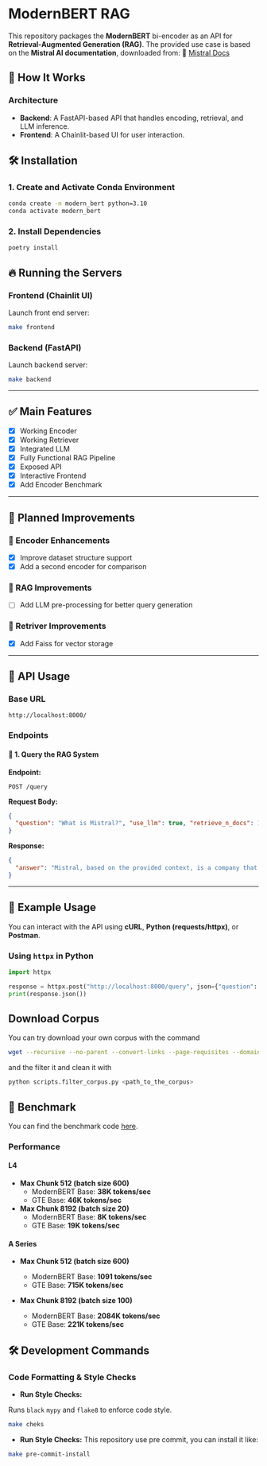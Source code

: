 # **ModernBERT RAG**

This repository packages the **ModernBERT** bi-encoder as an API for **Retrieval-Augmented Generation (RAG)**.
The provided use case is based on the **Mistral AI documentation**, downloaded from:
🔗 [Mistral Docs](https://docs.mistral.ai)

## 🚀 **How It Works**

### **Architecture**
- **Backend**: A FastAPI-based API that handles encoding, retrieval, and LLM inference.
- **Frontend**: A Chainlit-based UI for user interaction.

## 🛠️ **Installation**

### **1. Create and Activate Conda Environment**
```sh
conda create -n modern_bert python=3.10
conda activate modern_bert
```

### **2. Install Dependencies**
```sh
poetry install
```

## 🔥 **Running the Servers**

### **Frontend (Chainlit UI)**
Launch front end server:
```sh
make frontend
```

### **Backend (FastAPI)**
Launch backend server:
```sh
make backend
```

---

## ✅ **Main Features**
- [x] Working Encoder
- [x] Working Retriever
- [x] Integrated LLM
- [x] Fully Functional RAG Pipeline
- [x] Exposed API
- [x] Interactive Frontend
- [x] Add Encoder Benchmark

---

## 🔄 **Planned Improvements**

### **🔹 Encoder Enhancements**
- [x] Improve dataset structure support
- [x] Add a second encoder for comparison

### **🔹 RAG Improvements**
- [ ] Add LLM pre-processing for better query generation

### **🔹 Retriver Improvements**
- [x] Add Faiss for vector storage

---

## 📡 **API Usage**

### **Base URL**
```
http://localhost:8000/
```

### **Endpoints**

#### 🔹 **1. Query the RAG System**
**Endpoint:**
```http
POST /query
```
**Request Body:**
```json
{
  "question": "What is Mistral?", "use_llm": true, "retrieve_n_docs": 1
}
```
**Response:**
```json
{
  "answer": "Mistral, based on the provided context, is a company that develops and releases various models, including text and image understanding models, open-source models, and a math model. It also offers APIs for text generation, vision analysis, code generation, embeddings, function calling, fine-tuning, JSON mode, and guardrailing."
}
```

---

## 🎯 **Example Usage**
You can interact with the API using **cURL**, **Python (requests/httpx)**, or **Postman**.

### **Using `httpx` in Python**
```python
import httpx

response = httpx.post("http://localhost:8000/query", json={"question": "What is ModernBERT?"})
print(response.json())
```
## Download Corpus
You can try download your own corpus with the command

```sh
wget --recursive --no-parent --convert-links --page-requisites --domains docs.mistral.ai https://docs.mistral.ai
```

and the filter it and clean it with
```sh
python scripts.filter_corpus.py <path_to_the_corpus>
```


## 🚀 **Benchmark**

You can find the benchmark code [here](src/backend/models/benchmark.py).

### **Performance**

#### **L4**
- **Max Chunk 512 (batch size 600)**
  - ModernBERT Base: **38K tokens/sec**
  - GTE Base: **46K tokens/sec**
- **Max Chunk 8192 (batch size 20)**
  - ModernBERT Base: **8K tokens/sec**
  - GTE Base: **19K tokens/sec**

#### **A Series**
- **Max Chunk 512 (batch size 600)**
  - ModernBERT Base: **1091 tokens/sec**
  - GTE Base: **715K tokens/sec**

- **Max Chunk 8192 (batch size 100)**
  - ModernBERT Base: **2084K tokens/sec**
  - GTE Base: **221K tokens/sec**


## 🛠️ Development Commands

### Code Formatting & Style Checks
- **Run Style Checks:**

Runs `black` `mypy` and `flake8` to enforce code style.
```sh
make cheks
```

- **Run Style Checks:**
This repository use pre commit, you can install it like:

```sh
make pre-commit-install
```
